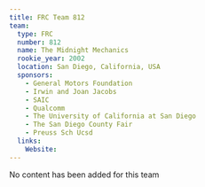 ```yaml
---
title: FRC Team 812
team:
  type: FRC
  number: 812
  name: The Midnight Mechanics
  rookie_year: 2002
  location: San Diego, California, USA
  sponsors:
    - General Motors Foundation
    - Irwin and Joan Jacobs
    - SAIC
    - Qualcomm
    - The University of California at San Diego
    - The San Diego County Fair
    - Preuss Sch Ucsd
  links:
    Website: 
---
```

No content has been added for this team